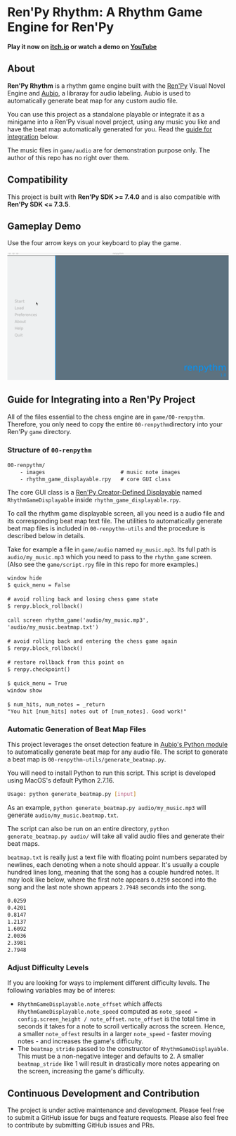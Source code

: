 # Ren'Py Rhythm: A Rhythm Game Engine for Ren'Py

**Play it now on [itch.io](https://r3dhummingbird.itch.io/renpy-rhythm-game) or watch a demo on [YouTube](https://youtu.be/7fMig9BmDzY)**

## About

**Ren'Py Rhythm** is a rhythm game engine built with the [Ren'Py](http://renpy.org/) Visual Novel Engine and [Aubio](https://aubio.org/), a libraray for audio labeling. Aubio is used to automatically generate beat map for any custom audio file.

You can use this project as a standalone playable or integrate it as a minigame into a Ren'Py visual novel project, using any music you like and have the beat map automatically generated for you. Read the [guide for integration](https://github.com/RuolinZheng08/renpy-rhythm#guide-for-integrating-into-a-renpy-project) below.

The music files in `game/audio` are for demonstration purpose only. The author of this repo has no right over them.

## Compatibility

This project is built with **Ren'Py SDK >= 7.4.0** and is also compatible with **Ren'Py SDK <= 7.3.5**.

## Gameplay Demo

Use the four arrow keys on your keyboard to play the game. 

<img src="https://github.com/RuolinZheng08/renpy-rhythm/blob/master/demo.gif" alt="Gameplay Example" width=600>

## Guide for Integrating into a Ren'Py Project

All of the files essential to the chess engine are in `game/00-renpythm`. Therefore, you only need to copy the entire `00-renpythm`directory into your Ren'Py `game` directory.

### Structure of `00-renpythm`

```
00-renpythm/
    - images                        # music note images
    - rhythm_game_displayable.rpy   # core GUI class
```

The core GUI class is a [Ren'Py Creator-Defined Displayable](https://www.renpy.org/doc/html/udd.html) named `RhythmGameDisplayable` inside `rhythm_game_displayable.rpy`.

To call the rhythm game displayable screen, all you need is a audio file and its corresponding beat map text file. The utilities to automatically generate beat map files is included in `00-renpythm-utils` and the procedure is described below in details.

Take for example a file in `game/audio` named `my_music.mp3`. Its full path is `audio/my_music.mp3`  which you need to pass to the `rhythm_game` screen. (Also see the `game/script.rpy` file in this repo for more examples.)

```renpy
window hide
$ quick_menu = False

# avoid rolling back and losing chess game state
$ renpy.block_rollback()

call screen rhythm_game('audio/my_music.mp3', 'audio/my_music.beatmap.txt')

# avoid rolling back and entering the chess game again
$ renpy.block_rollback()

# restore rollback from this point on
$ renpy.checkpoint()

$ quick_menu = True
window show

$ num_hits, num_notes = _return
"You hit [num_hits] notes out of [num_notes]. Good work!"
```

### Automatic Generation of Beat Map Files

This project leverages the onset detection feature in [Aubio's Python module](https://github.com/aubio/aubio/tree/master/python) to automatically generate beat map for any audio file. The script to generate a beat map is `00-renpythm-utils/generate_beatmap.py`.

You will need to install Python to run this script. This script is developed using MacOS's default Python 2.7.16.

```bash
Usage: python generate_beatmap.py [input]
```

As an example, `python generate_beatmap.py audio/my_music.mp3` will generate `audio/my_music.beatmap.txt`.

The script can also be run on an entire directory, `python generate_beatmap.py audio/` will take all valid audio files and generate their beat maps.

`beatmap.txt` is really just a text file with floating point numbers separated by newlines, each denoting when a note should appear. It's usually a couple hundred lines long, meaning that the song has a couple hundred notes. It may look like below, where the first note appears `0.0259` second into the song and the last note shown appears `2.7948` seconds into the song.

```
0.0259
0.4201
0.8147
1.2137
1.6092
2.0036
2.3981
2.7948
```

### Adjust Difficulty Levels

If you are looking for ways to implement different difficulty levels. The following variables may be of interes:

- `RhythmGameDisplayable.note_offset` which affects `RhythmGameDisplayable.note_speed` computed as `note_speed = config.screen_height / note_offset`. `note_offset` is the total time in seconds it takes for a note to scroll vertically across the screen. Hence, a smaller `note_offest` results in a larger `note_speed` - faster moving notes - and increases the game's difficulty.
- The `beatmap_stride` passed to the constructor of `RhythmGameDisplayable`. This must be a non-negative integer and defaults to 2. A smaller `beatmap_stride` like 1 will result in drastically more notes appearing on the screen, increasing the game's difficulty.

## Continuous Development and Contribution
The project is under active maintenance and development. Please feel free to submit a GitHub issue for bugs and feature requests. Please also feel free to contribute by submitting GitHub issues and PRs. 